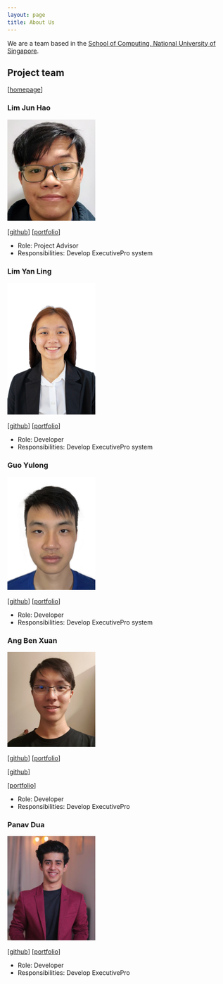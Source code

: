 ```yaml
---
layout: page
title: About Us
---
```


We are a team based in the [School of Computing, National University of Singapore](http://www.comp.nus.edu.sg).


## Project team
[[homepage](https://ay2223s2-cs2103t-w09-4.github.io/tp/)]

### Lim Jun Hao

<img src="images/junhao247.png" width="200px">

[[github](https://github.com/junhao247)]
[[portfolio](team/junhao247.md)]

* Role: Project Advisor
* Responsibilities: Develop ExecutivePro system

### Lim Yan Ling

<img src="images/yanlings.png" width="200px">

[[github](https://github.com/yanlings)]
[[portfolio](team/yanling.md)]

* Role: Developer
* Responsibilities: Develop ExecutivePro system

### Guo Yulong

<img src="images/gyulong1.png" width="200px">

[[github](http://github.com/gyulong1)] [[portfolio](team/gyulong1.md)]

* Role: Developer
* Responsibilities: Develop ExecutivePro system

### Ang Ben Xuan

<img src="images/abenx162.png" width="200px">

[[github](https://github.com/johndoe)]
[[portfolio](team/gyulong1.md)]

[[github](https://github.com/abenx162)]

[[portfolio](team/abenx162.md)]


* Role: Developer
* Responsibilities: Develop ExecutivePro

### Panav Dua

<img src="images/panavdua.png" width="200px">

[[github](http://github.com/panavdua)]
[[portfolio](team/panavdua.md)]

* Role: Developer
* Responsibilities: Develop ExecutivePro
